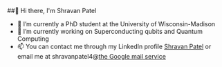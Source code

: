 ##👋 Hi there, I'm Shravan Patel
- 🔭 I’m currently a PhD student at the University of Wisconsin-Madison
- 🌱 I’m currently working on Superconducting qubits and Quantum Computing
- 📫 You can contact me through my LinkedIn profile [Shravan Patel](https://www.linkedin.com/in/shravan-patel-57293b188/) or email me at shravanpatel4@[the Google mail service](https://accounts.google.com/servicelogin)

<!--
**shravanpatel30/shravanpatel30** is a ✨ _special_ ✨ repository because its `README.md` (this file) appears on your GitHub profile.

Here are some ideas to get you started:

- 🔭 I’m currently working on ...working on Superconducting qubits and Quantum Computing
- 🌱 I’m currently learning ...
- 👯 I’m looking to collaborate on ...
- 🤔 I’m looking for help with ...
- 💬 Ask me about ...
- 📫 How to reach me: ...
- 😄 Pronouns: ...
- ⚡ Fun fact: ...
-->
